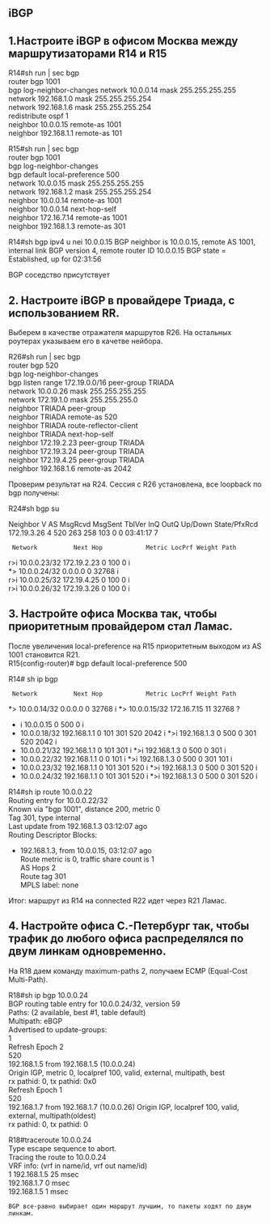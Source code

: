 ## iBGP  

## 1.Настроите iBGP в офисом Москва между маршрутизаторами R14 и R15

R14#sh run | sec bgp  
router bgp 1001  
 bgp log-neighbor-changes 
 network 10.0.0.14 mask 255.255.255.255  
 network 192.168.1.0 mask 255.255.255.254  
 network 192.168.1.6 mask 255.255.255.254  
 redistribute ospf 1  
 neighbor 10.0.0.15 remote-as 1001  
 neighbor 192.168.1.1 remote-as 101  

R15#sh run | sec bgp  
router bgp 1001  
 bgp log-neighbor-changes  
 bgp default local-preference 500  
 network 10.0.0.15 mask 255.255.255.255  
 network 192.168.1.2 mask 255.255.255.254  
 neighbor 10.0.0.14 remote-as 1001  
 neighbor 10.0.0.14 next-hop-self  
 neighbor 172.16.7.14 remote-as 1001  
 neighbor 192.168.1.3 remote-as 301 

 R14#sh bgp ipv4 u nei 10.0.0.15
BGP neighbor is 10.0.0.15,  remote AS 1001, internal link
  BGP version 4, remote router ID 10.0.0.15
  BGP state = Established, up for 02:31:56

  BGP соседство присутствует

 ## 2. Настроите iBGP в провайдере Триада, с использованием RR.

 Выберем в качестве отражателя маршрутов R26. На остальных роутерах указываем его в качетве нейбора. 
 
 R26#sh run | sec bgp  
router bgp 520  
 bgp log-neighbor-changes  
 bgp listen range 172.19.0.0/16 peer-group TRIADA  
 network 10.0.0.26 mask 255.255.255.255  
 network 172.19.1.0 mask 255.255.255.0  
 neighbor TRIADA peer-group  
 neighbor TRIADA remote-as 520  
 neighbor TRIADA route-reflector-client  
 neighbor TRIADA next-hop-self  
 neighbor 172.19.2.23 peer-group TRIADA  
 neighbor 172.19.3.24 peer-group TRIADA  
 neighbor 172.19.4.25 peer-group TRIADA  
 neighbor 192.168.1.6 remote-as 2042

 Проверим результат на R24. Сессия с R26 установлена, все loopback по bgp получены:

 R24#sh bgp su

Neighbor        V           AS MsgRcvd MsgSent   TblVer  InQ OutQ Up/Down  State/PfxRcd  
172.19.3.26     4          520     263     258      103    0    0 03:41:17        7    

     Network          Next Hop            Metric LocPrf Weight Path  

 r>i 10.0.0.23/32     172.19.2.23              0    100      0 i  
 *>  10.0.0.24/32     0.0.0.0                  0         32768 i  
 r>i 10.0.0.25/32     172.19.4.25              0    100      0 i  
 r>i 10.0.0.26/32     172.19.3.26              0    100      0 i  

 ## 3. Настройте офиса Москва так, чтобы приоритетным провайдером стал Ламас.  

После увеличения local-preference на R15 приоритетным выходом из AS 1001 становится R21.   
R15(config-router)# bgp default local-preference 500   

R14#  sh ip bgp  

     Network          Next Hop            Metric LocPrf Weight Path
 *>  10.0.0.14/32     0.0.0.0                  0         32768 i
 *>  10.0.0.15/32     172.16.7.15             11         32768 ?
 * i                  10.0.0.15                0    500      0 i
 *   10.0.0.18/32     192.168.1.1                            0 101 301 520 2042 i
 *>i                  192.168.1.3              0    500      0 301 520 2042 i
 *   10.0.0.21/32     192.168.1.1                            0 101 301 i
 *>i                  192.168.1.3              0    500      0 301 i
 *   10.0.0.22/32     192.168.1.1              0             0 101 i
 *>i                  192.168.1.3              0    500      0 301 101 i
 *   10.0.0.23/32     192.168.1.1                            0 101 301 520 i
 *>i                  192.168.1.3              0    500      0 301 520 i
 *   10.0.0.24/32     192.168.1.1                            0 101 301 520 i
 *>i                  192.168.1.3              0    500      0 301 520 i

R14#sh ip route 10.0.0.22  
Routing entry for 10.0.0.22/32  
  Known via "bgp 1001", distance 200, metric 0  
  Tag 301, type internal  
  Last update from 192.168.1.3 03:12:07 ago  
  Routing Descriptor Blocks:  
  * 192.168.1.3, from 10.0.0.15, 03:12:07 ago  
      Route metric is 0, traffic share count is 1  
      AS Hops 2  
      Route tag 301  
      MPLS label: none  

Итог: маршрут из R14 на connected R22 идет через R21 Ламас.

## 4. Настройте офиса С.-Петербург так, чтобы трафик до любого офиса распределялся по двум линкам одновременно.  

На R18 даем команду maximum-paths 2, получаем ECMP (Equal-Cost Multi-Path).  

R18#sh ip bgp 10.0.0.24  
BGP routing table entry for 10.0.0.24/32, version 59  
Paths: (2 available, best #1, table default)  
Multipath: eBGP  
  Advertised to update-groups:  
     1  
  Refresh Epoch 2  
  520  
    192.168.1.5 from 192.168.1.5 (10.0.0.24)  
      Origin IGP, metric 0, localpref 100, valid, external, multipath, best  
      rx pathid: 0, tx pathid: 0x0  
  Refresh Epoch 1  
  520  
    192.168.1.7 from 192.168.1.7 (10.0.0.26) 
      Origin IGP, localpref 100, valid, external, multipath(oldest)  
      rx pathid: 0, tx pathid: 0  

R18#traceroute 10.0.0.24  
Type escape sequence to abort.  
Tracing the route to 10.0.0.24  
VRF info: (vrf in name/id, vrf out name/id)  
  1 192.168.1.5 25 msec  
    192.168.1.7 0 msec  
    192.168.1.5 1 msec  

    BGP все-равно выбирает один маршрут лучшим, то пакеты ходят по двум линкам. 







 





 

